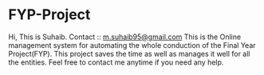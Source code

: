 # FYP-Project
Hi, This is Suhaib.
Contact :: m.suhaib95@gmail.com
This is the Online management system for automating the whole conduction of the Final Year Project(FYP). This project saves the time as well as manages it well for all the entities. Feel free to contact me anytime if you need any help.
